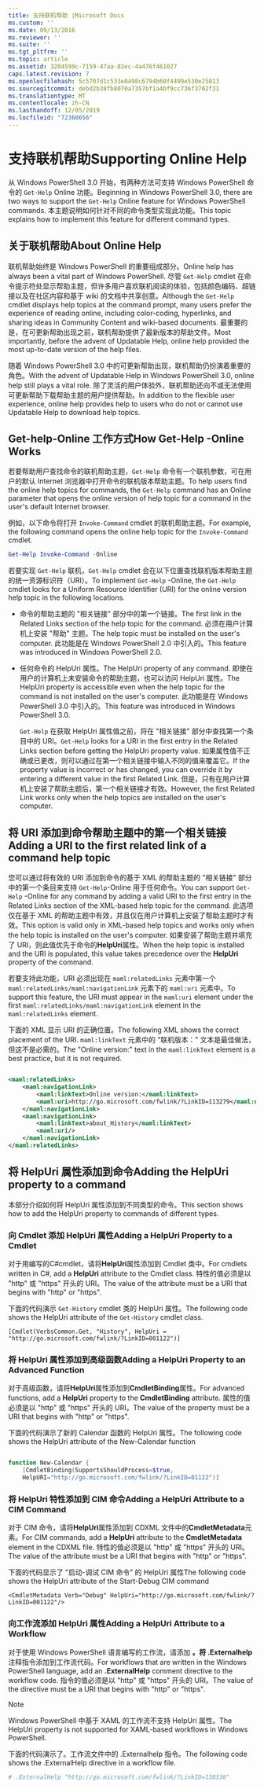 ```yaml
---
title: 支持联机帮助 |Microsoft Docs
ms.custom: ''
ms.date: 09/13/2016
ms.reviewer: ''
ms.suite: ''
ms.tgt_pltfrm: ''
ms.topic: article
ms.assetid: 3204599c-7159-47aa-82ec-4a476f461027
caps.latest.revision: 7
ms.openlocfilehash: 5c5707d1c533e0498c6794b60f4499e530e25813
ms.sourcegitcommit: debd2b38fb8070a7357bf1a4bf9cc736f3702f31
ms.translationtype: MT
ms.contentlocale: zh-CN
ms.lasthandoff: 12/05/2019
ms.locfileid: "72360656"
---
```

# <a name="supporting-online-help"></a><span data-ttu-id="3244f-102">支持联机帮助</span><span class="sxs-lookup"><span data-stu-id="3244f-102">Supporting Online Help</span></span>

<span data-ttu-id="3244f-103">从 Windows PowerShell 3.0 开始，有两种方法可支持 Windows PowerShell 命令的 `Get-Help` Online 功能。</span><span class="sxs-lookup"><span data-stu-id="3244f-103">Beginning in Windows PowerShell 3.0, there are two ways to support the `Get-Help` Online feature for Windows PowerShell commands.</span></span> <span data-ttu-id="3244f-104">本主题说明如何针对不同的命令类型实现此功能。</span><span class="sxs-lookup"><span data-stu-id="3244f-104">This topic explains how to implement this feature for different command types.</span></span>

## <a name="about-online-help"></a><span data-ttu-id="3244f-105">关于联机帮助</span><span class="sxs-lookup"><span data-stu-id="3244f-105">About Online Help</span></span>

<span data-ttu-id="3244f-106">联机帮助始终是 Windows PowerShell 的重要组成部分。</span><span class="sxs-lookup"><span data-stu-id="3244f-106">Online help has always been a vital part of Windows PowerShell.</span></span> <span data-ttu-id="3244f-107">尽管 `Get-Help` cmdlet 在命令提示符处显示帮助主题，但许多用户喜欢联机阅读的体验，包括颜色编码、超链接以及在社区内容和基于 wiki 的文档中共享创意。</span><span class="sxs-lookup"><span data-stu-id="3244f-107">Although the `Get-Help` cmdlet displays help topics at the command prompt, many users prefer the experience of reading online, including color-coding, hyperlinks, and sharing ideas in Community Content and wiki-based documents.</span></span> <span data-ttu-id="3244f-108">最重要的是，在可更新帮助出现之前，联机帮助提供了最新版本的帮助文件。</span><span class="sxs-lookup"><span data-stu-id="3244f-108">Most importantly, before the advent of Updatable Help, online help provided the most up-to-date version of the help files.</span></span>

<span data-ttu-id="3244f-109">随着 Windows PowerShell 3.0 中的可更新帮助出现，联机帮助仍扮演着重要的角色。</span><span class="sxs-lookup"><span data-stu-id="3244f-109">With the advent of Updatable Help in Windows PowerShell 3.0, online help still plays a vital role.</span></span> <span data-ttu-id="3244f-110">除了灵活的用户体验外，联机帮助还向不或无法使用可更新帮助下载帮助主题的用户提供帮助。</span><span class="sxs-lookup"><span data-stu-id="3244f-110">In addition to the flexible user experience, online help provides help to users who do not or cannot use Updatable Help to download help topics.</span></span>

## <a name="how-get-help--online-works"></a><span data-ttu-id="3244f-111">Get-help-Online 工作方式</span><span class="sxs-lookup"><span data-stu-id="3244f-111">How Get-Help -Online Works</span></span>

<span data-ttu-id="3244f-112">若要帮助用户查找命令的联机帮助主题，`Get-Help` 命令有一个联机参数，可在用户的默认 Internet 浏览器中打开命令的联机版本帮助主题。</span><span class="sxs-lookup"><span data-stu-id="3244f-112">To help users find the online help topics for commands, the `Get-Help` command has an Online parameter that opens the online version of help topic for a command in the user's default Internet browser.</span></span>

<span data-ttu-id="3244f-113">例如，以下命令将打开 `Invoke-Command` cmdlet 的联机帮助主题。</span><span class="sxs-lookup"><span data-stu-id="3244f-113">For example, the following command opens the online help topic for the `Invoke-Command` cmdlet.</span></span>

```powershell
Get-Help Invoke-Command -Online
```

<span data-ttu-id="3244f-114">若要实现 `Get-Help` 联机，`Get-Help` cmdlet 会在以下位置查找联机版本帮助主题的统一资源标识符（URI）。</span><span class="sxs-lookup"><span data-stu-id="3244f-114">To implement `Get-Help` -Online, the `Get-Help` cmdlet looks for a Uniform Resource Identifier (URI) for the online version help topic in the following locations.</span></span>

- <span data-ttu-id="3244f-115">命令的帮助主题的 "相关链接" 部分中的第一个链接。</span><span class="sxs-lookup"><span data-stu-id="3244f-115">The first link in the Related Links section of the help topic for the command.</span></span> <span data-ttu-id="3244f-116">必须在用户计算机上安装 "帮助" 主题。</span><span class="sxs-lookup"><span data-stu-id="3244f-116">The help topic must be installed on the user's computer.</span></span> <span data-ttu-id="3244f-117">此功能是在 Windows PowerShell 2.0 中引入的。</span><span class="sxs-lookup"><span data-stu-id="3244f-117">This feature was introduced in Windows PowerShell 2.0.</span></span>

- <span data-ttu-id="3244f-118">任何命令的 HelpUri 属性。</span><span class="sxs-lookup"><span data-stu-id="3244f-118">The HelpUri property of any command.</span></span> <span data-ttu-id="3244f-119">即使在用户的计算机上未安装命令的帮助主题，也可以访问 HelpUri 属性。</span><span class="sxs-lookup"><span data-stu-id="3244f-119">The HelpUri property is accessible even when the help topic for the command is not installed on the user's computer.</span></span> <span data-ttu-id="3244f-120">此功能是在 Windows PowerShell 3.0 中引入的。</span><span class="sxs-lookup"><span data-stu-id="3244f-120">This feature was introduced in Windows PowerShell 3.0.</span></span>

  <span data-ttu-id="3244f-121">`Get-Help` 在获取 HelpUri 属性值之前，将在 "相关链接" 部分中查找第一个条目中的 URI。</span><span class="sxs-lookup"><span data-stu-id="3244f-121">`Get-Help` looks for a URI in the first entry in the Related Links section before getting the HelpUri property value.</span></span> <span data-ttu-id="3244f-122">如果属性值不正确或已更改，则可以通过在第一个相关链接中输入不同的值来覆盖它。</span><span class="sxs-lookup"><span data-stu-id="3244f-122">If the property value is incorrect or has changed, you can override it by entering a different value in the first Related Link.</span></span> <span data-ttu-id="3244f-123">但是，只有在用户计算机上安装了帮助主题后，第一个相关链接才有效。</span><span class="sxs-lookup"><span data-stu-id="3244f-123">However, the first Related Link works only when the help topics are installed on the user's computer.</span></span>

## <a name="adding-a-uri-to-the-first-related-link-of-a-command-help-topic"></a><span data-ttu-id="3244f-124">将 URI 添加到命令帮助主题中的第一个相关链接</span><span class="sxs-lookup"><span data-stu-id="3244f-124">Adding a URI to the first related link of a command help topic</span></span>

<span data-ttu-id="3244f-125">您可以通过将有效的 URI 添加到命令的基于 XML 的帮助主题的 "相关链接" 部分中的第一个条目来支持 `Get-Help`-Online 用于任何命令。</span><span class="sxs-lookup"><span data-stu-id="3244f-125">You can support `Get-Help` -Online for any command by adding a valid URI to the first entry in the Related Links section of the XML-based help topic for the command.</span></span> <span data-ttu-id="3244f-126">此选项仅在基于 XML 的帮助主题中有效，并且仅在用户计算机上安装了帮助主题时才有效。</span><span class="sxs-lookup"><span data-stu-id="3244f-126">This option is valid only in XML-based help topics and works only when the help topic is installed on the user's computer.</span></span> <span data-ttu-id="3244f-127">如果安装了帮助主题并填充了 URI，则此值优先于命令的**HelpUri**属性。</span><span class="sxs-lookup"><span data-stu-id="3244f-127">When the help topic is installed and the URI is populated, this value takes precedence over the **HelpUri** property of the command.</span></span>

<span data-ttu-id="3244f-128">若要支持此功能，URI 必须出现在 `maml:relatedLinks` 元素中第一个 `maml:relatedLinks/maml:navigationLink` 元素下的 `maml:uri` 元素中。</span><span class="sxs-lookup"><span data-stu-id="3244f-128">To support this feature, the URI must appear in the `maml:uri` element under the first `maml:relatedLinks/maml:navigationLink` element in the `maml:relatedLinks` element.</span></span>

<span data-ttu-id="3244f-129">下面的 XML 显示 URI 的正确位置。</span><span class="sxs-lookup"><span data-stu-id="3244f-129">The following XML shows the correct placement of the URI.</span></span> <span data-ttu-id="3244f-130">`maml:linkText` 元素中的 "联机版本：" 文本是最佳做法，但这不是必需的。</span><span class="sxs-lookup"><span data-stu-id="3244f-130">The "Online version:" text in the `maml:linkText` element is a best practice, but it is not required.</span></span>

```xml

<maml:relatedLinks>
    <maml:navigationLink>
        <maml:linkText>Online version:</maml:linkText>
        <maml:uri>http://go.microsoft.com/fwlink/?LinkID=113279</maml:uri>
    </maml:navigationLink>
    <maml:navigationLink>
        <maml:linkText>about_History</maml:linkText>
        <maml:uri/>
    </maml:navigationLink>
</maml:relatedLinks>
```

## <a name="adding-the-helpuri-property-to-a-command"></a><span data-ttu-id="3244f-131">将 HelpUri 属性添加到命令</span><span class="sxs-lookup"><span data-stu-id="3244f-131">Adding the HelpUri property to a command</span></span>

<span data-ttu-id="3244f-132">本部分介绍如何将 HelpUri 属性添加到不同类型的命令。</span><span class="sxs-lookup"><span data-stu-id="3244f-132">This section shows how to add the HelpUri property to commands of different types.</span></span>

### <a name="adding-a-helpuri-property-to-a-cmdlet"></a><span data-ttu-id="3244f-133">向 Cmdlet 添加 HelpUri 属性</span><span class="sxs-lookup"><span data-stu-id="3244f-133">Adding a HelpUri Property to a Cmdlet</span></span>

<span data-ttu-id="3244f-134">对于用编写的C#cmdlet，请将**HelpUri**属性添加到 Cmdlet 类中。</span><span class="sxs-lookup"><span data-stu-id="3244f-134">For cmdlets written in C#, add a **HelpUri** attribute to the Cmdlet class.</span></span> <span data-ttu-id="3244f-135">特性的值必须是以 "http" 或 "https" 开头的 URI。</span><span class="sxs-lookup"><span data-stu-id="3244f-135">The value of the attribute must be a URI that begins with "http" or "https".</span></span>

<span data-ttu-id="3244f-136">下面的代码演示 `Get-History` cmdlet 类的 HelpUri 属性。</span><span class="sxs-lookup"><span data-stu-id="3244f-136">The following code shows the HelpUri attribute of the `Get-History` cmdlet class.</span></span>

```
[Cmdlet(VerbsCommon.Get, "History", HelpUri = "http://go.microsoft.com/fwlink/?LinkID=001122")]
```

### <a name="adding-a-helpuri-property-to-an-advanced-function"></a><span data-ttu-id="3244f-137">将 HelpUri 属性添加到高级函数</span><span class="sxs-lookup"><span data-stu-id="3244f-137">Adding a HelpUri Property to an Advanced Function</span></span>

<span data-ttu-id="3244f-138">对于高级函数，请将**HelpUri**属性添加到**CmdletBinding**属性。</span><span class="sxs-lookup"><span data-stu-id="3244f-138">For advanced functions, add a **HelpUri** property to the **CmdletBinding** attribute.</span></span> <span data-ttu-id="3244f-139">属性的值必须是以 "http" 或 "https" 开头的 URI。</span><span class="sxs-lookup"><span data-stu-id="3244f-139">The value of the property must be a URI that begins with "http" or "https".</span></span>

<span data-ttu-id="3244f-140">下面的代码演示了新的 Calendar 函数的 HelpUri 属性。</span><span class="sxs-lookup"><span data-stu-id="3244f-140">The following code shows the HelpUri attribute of the New-Calendar function</span></span>

```powershell

function New-Calendar {
    [CmdletBinding(SupportsShouldProcess=$true,
    HelpURI="http://go.microsoft.com/fwlink/?LinkID=01122")]
```

### <a name="adding-a-helpuri-attribute-to-a-cim-command"></a><span data-ttu-id="3244f-141">将 HelpUri 特性添加到 CIM 命令</span><span class="sxs-lookup"><span data-stu-id="3244f-141">Adding a HelpUri Attribute to a CIM Command</span></span>

<span data-ttu-id="3244f-142">对于 CIM 命令，请将**HelpUri**属性添加到 CDXML 文件中的**CmdletMetadata**元素。</span><span class="sxs-lookup"><span data-stu-id="3244f-142">For CIM commands, add a **HelpUri** attribute to the **CmdletMetadata** element in the CDXML file.</span></span> <span data-ttu-id="3244f-143">特性的值必须是以 "http" 或 "https" 开头的 URI。</span><span class="sxs-lookup"><span data-stu-id="3244f-143">The value of the attribute must be a URI that begins with "http" or "https".</span></span>

<span data-ttu-id="3244f-144">下面的代码显示了 "启动-调试 CIM 命令" 的 HelpUri 属性</span><span class="sxs-lookup"><span data-stu-id="3244f-144">The following code shows the HelpUri attribute of the Start-Debug CIM command</span></span>

```
<CmdletMetadata Verb="Debug" HelpUri="http://go.microsoft.com/fwlink/?LinkID=001122"/>
```

### <a name="adding-a-helpuri-attribute-to-a-workflow"></a><span data-ttu-id="3244f-145">向工作流添加 HelpUri 属性</span><span class="sxs-lookup"><span data-stu-id="3244f-145">Adding a HelpUri Attribute to a Workflow</span></span>

<span data-ttu-id="3244f-146">对于使用 Windows PowerShell 语言编写的工作流，请添加 **。将 .Externalhelp**注释指令添加到工作流代码。</span><span class="sxs-lookup"><span data-stu-id="3244f-146">For workflows that are written in the Windows PowerShell language, add an **.ExternalHelp** comment directive to the workflow code.</span></span> <span data-ttu-id="3244f-147">指令的值必须是以 "http" 或 "https" 开头的 URI。</span><span class="sxs-lookup"><span data-stu-id="3244f-147">The value of the directive must be a URI that begins with "http" or "https".</span></span>

> [!NOTE]
> <span data-ttu-id="3244f-148">Windows PowerShell 中基于 XAML 的工作流不支持 HelpUri 属性。</span><span class="sxs-lookup"><span data-stu-id="3244f-148">The HelpUri property is not supported for XAML-based workflows in Windows PowerShell.</span></span>

<span data-ttu-id="3244f-149">下面的代码演示了。工作流文件中的 .Externalhelp 指令。</span><span class="sxs-lookup"><span data-stu-id="3244f-149">The following code shows the .ExternalHelp directive in a workflow file.</span></span>

```powershell
# .ExternalHelp "http://go.microsoft.com/fwlink/?LinkID=138338"
```